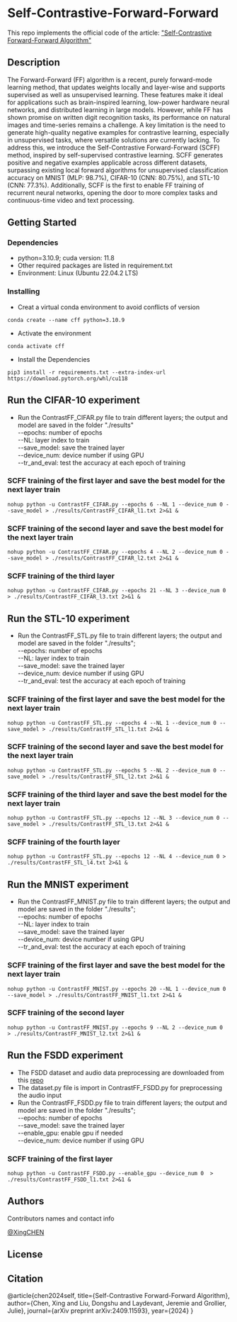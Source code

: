 # Self-Contrastive-Forward-Forward
This repo implements the official code of the article: ["Self-Contrastive Forward-Forward Algorithm"](http://arxiv.org/abs/2409.11593)
## Description

The Forward-Forward (FF) algorithm is a recent, purely forward-mode learning method, that updates weights locally and layer-wise and supports supervised as well as unsupervised learning. These features make it ideal for applications such as brain-inspired learning, low-power hardware neural networks, and distributed learning in large models. However, while FF has shown promise on written digit recognition tasks, its performance on natural images and time-series remains a challenge. A key limitation is the need to generate high-quality negative examples for contrastive learning, especially in unsupervised tasks, where versatile solutions are currently lacking. To address this, we introduce the Self-Contrastive Forward-Forward (SCFF) method, inspired by self-supervised contrastive learning. SCFF generates positive and negative examples applicable across different datasets, surpassing existing local forward algorithms for unsupervised classification accuracy on MNIST (MLP: 98.7%), CIFAR-10 (CNN: 80.75%), and STL-10 (CNN: 77.3%). Additionally, SCFF is the first to enable FF training of recurrent neural networks, opening the door to more complex tasks and continuous-time video and text processing.

## Getting Started

### Dependencies

* python=3.10.9; cuda version: 11.8
* Other required packages are listed in requirement.txt
* Environment: Linux (Ubuntu 22.04.2 LTS)

### Installing

* Creat a virtual conda environment to avoid conflicts of version
```
conda create --name cff python=3.10.9
```
* Activate the environment
```
conda activate cff
```
* Install the Dependencies
```
pip3 install -r requirements.txt --extra-index-url https://download.pytorch.org/whl/cu118
```

## Run the CIFAR-10 experiment

* Run the ContrastFF_CIFAR.py file to train different layers; the output and model are saved in the folder "./results"  
--epochs: number of epochs  
--NL: layer index to train  
--save_model: save the trained layer  
--device_num: device number if using GPU    
--tr_and_eval: test the accuracy at each epoch of training  

### SCFF training of the first layer and save the best model for the next layer train
```
nohup python -u ContrastFF_CIFAR.py --epochs 6 --NL 1 --device_num 0 --save_model > ./results/ContrastFF_CIFAR_l1.txt 2>&1 &
```
### SCFF training of the second layer and save the best model for the next layer train
```
nohup python -u ContrastFF_CIFAR.py --epochs 4 --NL 2 --device_num 0 --save_model > ./results/ContrastFF_CIFAR_l2.txt 2>&1 &
```
### SCFF training of the third layer
```
nohup python -u ContrastFF_CIFAR.py --epochs 21 --NL 3 --device_num 0  > ./results/ContrastFF_CIFAR_l3.txt 2>&1 &
```

## Run the STL-10 experiment

* Run the ContrastFF_STL.py file to train different layers; the output and model are saved in the folder "./results";  
--epochs: number of epochs  
--NL: layer index to train  
--save_model: save the trained layer  
--device_num: device number if using GPU    
--tr_and_eval: test the accuracy at each epoch of training  

### SCFF training of the first layer and save the best model for the next layer train
```
nohup python -u ContrastFF_STL.py --epochs 4 --NL 1 --device_num 0 --save_model > ./results/ContrastFF_STL_l1.txt 2>&1 &
```
### SCFF training of the second layer and save the best model for the next layer train
```
nohup python -u ContrastFF_STL.py --epochs 5 --NL 2 --device_num 0 --save_model > ./results/ContrastFF_STL_l2.txt 2>&1 &
```
### SCFF training of the third layer and save the best model for the next layer train
```
nohup python -u ContrastFF_STL.py --epochs 12 --NL 3 --device_num 0 --save_model > ./results/ContrastFF_STL_l3.txt 2>&1 &
```
### SCFF training of the fourth layer
```
nohup python -u ContrastFF_STL.py --epochs 12 --NL 4 --device_num 0 > ./results/ContrastFF_STL_l4.txt 2>&1 &
```

## Run the MNIST experiment
* Run the ContrastFF_MNIST.py file to train different layers; the output and model are saved in the folder "./results";  
--epochs: number of epochs  
--NL: layer index to train  
--save_model: save the trained layer  
--device_num: device number if using GPU    
--tr_and_eval: test the accuracy at each epoch of training  

### SCFF training of the first layer and save the best model for the next layer train
```
nohup python -u ContrastFF_MNIST.py --epochs 20 --NL 1 --device_num 0 --save_model > ./results/ContrastFF_MNIST_l1.txt 2>&1 &
```
### SCFF training of the second layer 
```
nohup python -u ContrastFF_MNIST.py --epochs 9 --NL 2 --device_num 0  > ./results/ContrastFF_MNIST_l2.txt 2>&1 &
```

## Run the FSDD experiment
* The FSDD dataset and audio data preprocessing are downloaded from this [repo](https://github.com/aniruddhapal211316/spoken_digit_recognition)  
* The dataset.py file is import in ContrastFF_FSDD.py for preprocessing the audio input  
* Run the ContrastFF_FSDD.py file to train different layers; the output and model are saved in the folder "./results";  
--epochs: number of epochs  
--save_model: save the trained layer   
--enable_gpu: enable gpu if needed  
--device_num: device number if using GPU        

### SCFF training of the first layer
```
nohup python -u ContrastFF_FSDD.py --enable_gpu --device_num 0  > ./results/ContrastFF_FSDD_l1.txt 2>&1 &
```

## Authors

Contributors names and contact info

[@XingCHEN](xing.chen@cnrs-thales.fr)



## License


## Citation
@article{chen2024self,
  title={Self-Contrastive Forward-Forward Algorithm},
  author={Chen, Xing and Liu, Dongshu and Laydevant, Jeremie and Grollier, Julie},
  journal={arXiv preprint arXiv:2409.11593},
  year={2024}
}